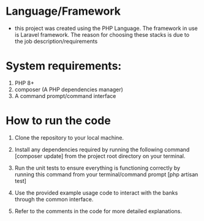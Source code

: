 # Language/Framework
- this project was created using the PHP Language. The framework in use is Laravel framework. The reason for choosing these stacks is due to the job description/requirements

# System requirements:
1. PHP 8+
2. composer (A PHP dependencies manager)
3. A command prompt/command interface

# How to run the code
1. Clone the repository to your local machine. 

2. Install any dependencies required by running the following command [composer update] from the project root directory on your terminal. 

3. Run the unit tests to ensure everything is functioning correctly by running this command from your terminal/command prompt [php artisan test] 

4. Use the provided example usage code to interact with the banks through the common interface. 

5. Refer to the comments in the code for more detailed explanations.
